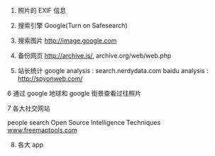 

1. 照片的 EXIF 信息
2. 搜索引擎 Google(Turn on Safesearch)
3. 搜索图片  http://image.google.com
4. 备份网页 http://archive.is/, archive.org/web/web.php

5. 站长统计
google analysis : search.nerdydata.com
baidu analysis : http://spyonweb.com/

6 通过 google 地球和 google 街景查看过往照片

7 各大社交网站

people search
Open Source Intelligence Techniques
www.freemaptools.com

8. 各大 app
